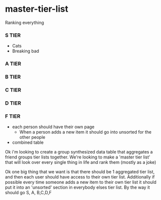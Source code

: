 # master-tier-list
Ranking everything


### S TIER
- Cats
- Breaking bad
### A TIER
### B TIER
### C TIER
### D TIER
### F TIER


- each person should have their own page
    - When a person adds a new item it should go into unsorted for the other people
- combined table

Ok i'm looking to create a group synthesized data table that aggregates a friend groups tier lists together. We're looking to make a 'master tier list' that will look over every single thing in life and rank them (mostly as a joke)

Ok one big thing that we want is that there should be 1 aggregated tier list, and then each user should have access to their own tier list. Additionally if possible every time someone adds a new item to their own tier list it should put it into an 'unsorted' section in everybody elses tier list. By the way it should go S, A, B,C,D,F
